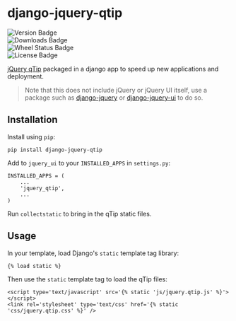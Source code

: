 django-jquery-qtip
==================

![Version Badge](https://pypip.in/v/django-jquery-qtip/badge.png)  
![Downloads Badge](https://pypip.in/d/django-jquery-qtip/badge.png)  
![Wheel Status Badge](https://pypip.in/wheel/django-jquery-qtip/badge.png)  
![License Badge](https://pypip.in/license/django-jquery-qtip/badge.png)  

[jQuery qTip](http://qtip2.com) packaged in a django app to speed up new applications and deployment.

> Note that this does not include jQuery or jQuery UI itself, use a package such as [django-jquery](https://pypi.python.org/pypi/django-jquery/) or [django-jquery-ui](https://pypi.python.org/pypi/django-jquery-ui/) to do so.

Installation
------------

Install using `pip`:

    pip install django-jquery-qtip
    
Add to `jquery_ui` to your `INSTALLED_APPS` in `settings.py`:

    INSTALLED_APPS = (
        ...
        'jquery_qtip',
        ...
    )
    
Run `collectstatic` to bring in the qTip static files.
    
Usage
-----

In your template, load Django's `static` template tag library:

    {% load static %}
    
Then use the `static` template tag to load the qTip files:

    <script type='text/javascript' src='{% static 'js/jquery.qtip.js' %}'></script>
    <link rel='stylesheet' type='text/css' href='{% static 'css/jquery.qtip.css' %}' />
